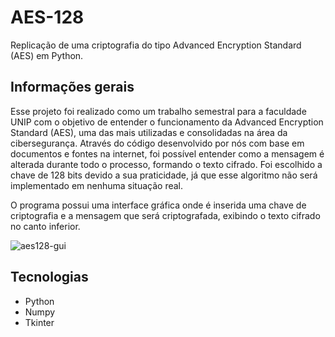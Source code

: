 # AES-128
Replicação de uma criptografia do tipo Advanced Encryption Standard (AES) em Python.

## Informações gerais

 Esse projeto foi realizado como um trabalho semestral para a faculdade UNIP com o objetivo de entender o funcionamento da Advanced Encryption Standard (AES), 
uma das mais utilizadas e consolidadas na área da cibersegurança. Através do código desenvolvido por nós com base em documentos e fontes na internet, 
foi possível entender como a mensagem é alterada durante todo o processo, formando o texto cifrado. Foi escolhido a chave de 128 bits devido a sua 
praticidade, já que esse algoritmo não será implementado em nenhuma situação real.

 O programa possui uma interface gráfica onde é inserida uma chave de criptografia e a mensagem que será criptografada, exibindo o texto cifrado no canto inferior.
 
![aes128-gui](https://github.com/dyaghas/aps-criptografia-aes/assets/56042071/4d9a1052-4be7-4638-99e2-29daa617fddb)

## Tecnologias

- Python
- Numpy
- Tkinter

